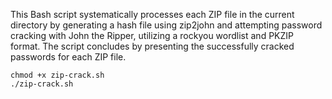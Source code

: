 This Bash script systematically processes each ZIP file in the current directory by generating a hash file using zip2john and attempting password cracking with John the Ripper, utilizing a rockyou wordlist and PKZIP format. The script concludes by presenting the successfully cracked passwords for each ZIP file.


```
chmod +x zip-crack.sh
./zip-crack.sh
```
